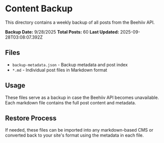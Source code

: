 # Content Backup

This directory contains a weekly backup of all posts from the Beehiiv API.

**Backup Date:** 9/28/2025
**Total Posts:** 60
**Last Updated:** 2025-09-28T03:08:07.392Z

## Files

- `backup-metadata.json` - Backup metadata and post index
- `*.md` - Individual post files in Markdown format

## Usage

These files serve as a backup in case the Beehiiv API becomes unavailable.
Each markdown file contains the full post content and metadata.

## Restore Process

If needed, these files can be imported into any markdown-based CMS or 
converted back to your site's format using the metadata in each file.
